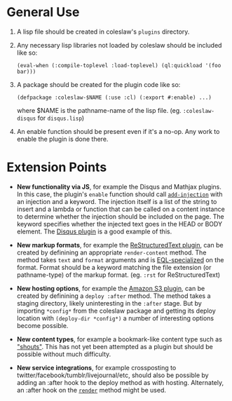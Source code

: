 # General Use

1. A lisp file should be created in coleslaw's ```plugins``` directory.
2. Any necessary lisp libraries not loaded by coleslaw should be included like so:

    ```(eval-when (:compile-toplevel :load-toplevel) (ql:quickload '(foo bar)))```

3. A package should be created for the plugin code like so:

    ```(defpackage :coleslaw-$NAME (:use :cl) (:export #:enable) ...)```

    where $NAME is the pathname-name of the lisp file. (eg. `:coleslaw-disqus` for `disqus.lisp`)
4. An enable function should be present even if it's a no-op. Any work to enable the plugin is done there.


# Extension Points

* **New functionality via JS**, for example the Disqus and Mathjax
  plugins. In this case, the plugin's `enable` function should call
  [`add-injection`](http://redlinernotes.com/docs/coleslaw.html#add-injection_func)
  with an injection and a keyword. The injection itself is a list of
  the string to insert and a lambda or function that can be called on
  a content instance to determine whether the injection should be
  included on the page. The keyword specifies whether the injected
  text goes in the HEAD or BODY element. The
  [Disqus plugin](http://github.com/redline6561/coleslaw/blob/master/plugins/disqus.lisp)
  is a good example of this.

* **New markup formats**, for example the
  [ReStructuredText plugin](http://github.com/redline6561/coleslaw/blob/master/plugins/rst.lisp),
  can be created by definining an appropriate `render-content`
  method. The method takes `text` and `format` arguments and is
  [EQL-specialized](http://www.gigamonkeys.com/book/object-reorientation-generic-functions.html#defmethod)
  on the format. Format should be a keyword matching the file
  extension (or pathname-type) of the markup format. (eg. `:rst` for
  ReStructuredText)

* **New hosting options**, for example the
  [Amazon S3 plugin](http://github.com/redline6561/coleslaw/blob/master/plugins/s3.lisp),
  can be created by definining a `deploy :after` method. The method
  takes a staging directory, likely uninteresting in the `:after`
  stage. But by importing `*config*` from the coleslaw package and
  getting its deploy location with `(deploy-dir *config*)` a number of
  interesting options become possible.

* **New content types**, for example a bookmark-like content type such
  as ["shouts"](http://paste.lisp.org/display/134453). This has not
  yet been attempted as a plugin but should be possible without much
  difficulty.

* **New service integrations**, for example crossposting to
  twitter/facebook/tumblr/livejournal/etc, should also be possible by
  adding an :after hook to the deploy method as with
  hosting. Alternately, an :after hook on the
  [`render`](http://redlinernotes.com/docs/coleslaw.html#render_func)
  method might be used.
